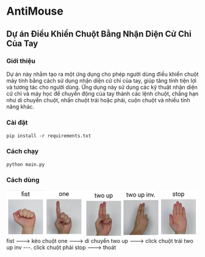# AntiMouse
## Dự án Điều Khiển Chuột Bằng Nhận Diện Cử Chỉ Của Tay

### Giới thiệu
Dự án này nhằm tạo ra một ứng dụng cho phép người dùng điều khiển chuột máy tính bằng cách sử dụng nhận diện cử chỉ của tay, giúp tăng tính tiện lợi và tương tác cho người dùng. Ứng dụng này sử dụng các kỹ thuật nhận diện cử chỉ và máy học để chuyển động của tay thành các lệnh chuột, chẳng hạn như di chuyển chuột, nhấn chuột trái hoặc phải, cuộn chuột và nhiều tính năng khác.

### Cài đặt
```
pip install -r requirements.txt
```

### Cách chạy
```
python main.py
```
### Cách dùng
![How use](images/image.png)
fist ---> kéo chuột
one ---> di chuyển 
two up ---> click chuột trái
two up inv ---. click chuột phải
stop ---> thoát


